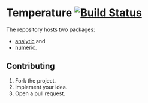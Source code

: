 # Temperature [![Build Status][travis-img]][travis-url]

The repository hosts two packages:

* [analytic](analytic) and
* [numeric](numeric).

## Contributing

1. Fork the project.
2. Implement your idea.
3. Open a pull request.

[travis-img]: https://travis-ci.org/simulated-reality/temperature.svg
[travis-url]: https://travis-ci.org/simulated-reality/temperature
